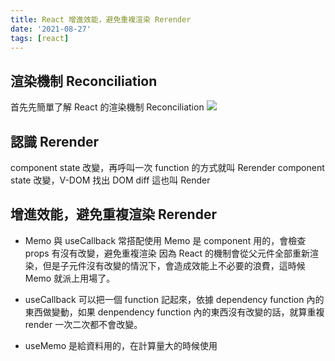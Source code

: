 ```yaml
---
title: React 增進效能，避免重複渲染 Rerender
date: '2021-08-27'
tags: [react]
---
```


## 渲染機制 Reconciliation

首先先簡單了解 React 的渲染機制 Reconciliation
![](https://i.imgur.com/ApLV4M6.png)

## 認識 Rerender

component state 改變，再呼叫一次 function 的方式就叫 Rerender
component state 改變，V-DOM 找出 DOM diff 這也叫 Render

## 增進效能，避免重複渲染 Rerender

- Memo 與 useCallback 常搭配使用
  Memo 是 component 用的，會檢查 props 有沒有改變，避免重複渲染
  因為 React 的機制會從父元件全部重新渲染，但是子元件沒有改變的情況下，會造成效能上不必要的浪費，這時候 Memo 就派上用場了。

- useCallback 可以把一個 function 記起來，依據 dependency function 內的東西做變動，如果 denpendency function 內的東西沒有改變的話，就算重複 render 一次二次都不會改變。

- useMemo 是給資料用的，在計算量大的時候使用
